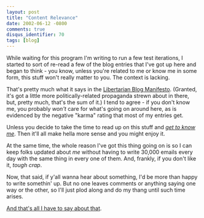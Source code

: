 ```yaml
---
layout: post
title: "Content Relevance"
date: 2002-06-12 -0800
comments: true
disqus_identifier: 70
tags: [blog]
---
```

While waiting for this program I'm writing to run a few test iterations,
I started to sort of re-read a few of the blog entries that I've got up
here and began to think - you know, unless you're related to me or know
me in some form, this stuff won't really matter to you. The context is
lacking.
 
 That's pretty much what it says in the [Libertarian Blog
Manifesto](http://www.lewrockwell.com/orig/stein5.html). (Granted, it's
got a little more politically-related propaganda strewn about in there,
but, pretty much, that's the sum of it.) I tend to agree - if you don't
know me, you probably *won't* care for what's going on around here, as
is evidenced by the negative "karma" rating that most of my entries
get.
 
 Unless you decide to take the time to read up on this stuff and *[get
to know me](http://snltranscripts.jt.org/88/88tknowme.phtml)*. Then
it'll all make hella more sense and you might enjoy it.
 
 At the same time, the whole reason I've got this thing going on is so I
can keep folks updated about *me* without having to write 30,000 emails
every day with the same thing in every one of them. And, frankly, if you
don't like it, *tough crap*.
 
 Now, that said, if y'all wanna hear about something, I'd be more than
happy to write somethin' up. But no one leaves comments or anything
saying one way or the other, so I'll just plod along and do my thang
until such time arises.
 
 [And that's all I have to say about
that](http://www.amazon.com/exec/obidos/ASIN/B00003CXA2/mhsvortex).

